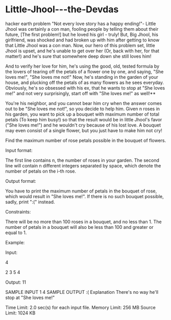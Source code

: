 # Little-Jhool---the-Devdas
hacker earth problem
"Not every love story has a happy ending!"- Little Jhool was certainly a con man, fooling people by telling them about their future, [The first problem!] but he loved his girl - truly! But, Big Jhool, his girlfriend, was shocked and had broken up with him after getting to know that Little Jhool was a con man. Now, our hero of this problem set, little Jhool is upset, and he's unable to get over her (Or, back with her, for that matter!) and he's sure that somewhere deep down she still loves him!

And to verify her love for him, he's using the good, old, tested formula by the lovers of tearing off the petals of a flower one by one, and saying, "She loves me!", "She loves me not!" Now, he's standing in the garden of your house, and plucking off the petals of as many flowers as he sees everyday. Obviously, he's so obsessed with his ex, that he wants to stop at "She loves me!" and not very surprisingly, start off with "She loves me!" as well!**

You're his neighbor, and you cannot bear him cry when the answer comes out to be "She loves me not!", so you decide to help him. Given n roses in his garden, you want to pick up a bouquet with maximum number of total petals (To keep him busy!) so that the result would be in little Jhool's favor ("She loves me!") and he wouldn't cry because of his lost love. A bouquet may even consist of a single flower, but you just have to make him not cry!

Find the maximum number of rose petals possible in the bouquet of flowers.

Input format:

The first line contains n, the number of roses in your garden. The second line will contain n different integers separated by space, which denote the number of petals on the i-th rose.

Output format:

You have to print the maximum number of petals in the bouquet of rose, which would result in "She loves me!". If there is no such bouquet possible, sadly, print ":(" instead.

Constraints:

There will be no more than 100 roses in a bouquet, and no less than 1. The number of petals in a bouquet will also be less than 100 and greater or equal to 1.

Example:

Input:

4

2 3 5 4

Output: 11

SAMPLE INPUT 
1
4
SAMPLE OUTPUT 
:(
Explanation
There's no way he'll stop at "She loves me!"

Time Limit:	2.0 sec(s) for each input file.
Memory Limit:	256 MB
Source Limit:	1024 KB

